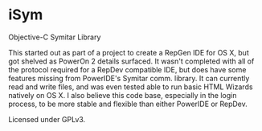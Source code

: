 iSym
======

Objective-C Symitar Library

This started out as part of a project to create a RepGen IDE for OS X, but got shelved as PowerOn 2 details surfaced. It wasn't completed with all of the protocol required for a RepDev compatible IDE, but does have some features missing from PowerIDE's Symitar comm. library. It can currently read and write files, and was even tested able to run basic HTML Wizards natively on OS X. I also believe this code base, especially in the login process, to be more stable and flexible than either PowerIDE or RepDev.

Licensed under GPLv3.
